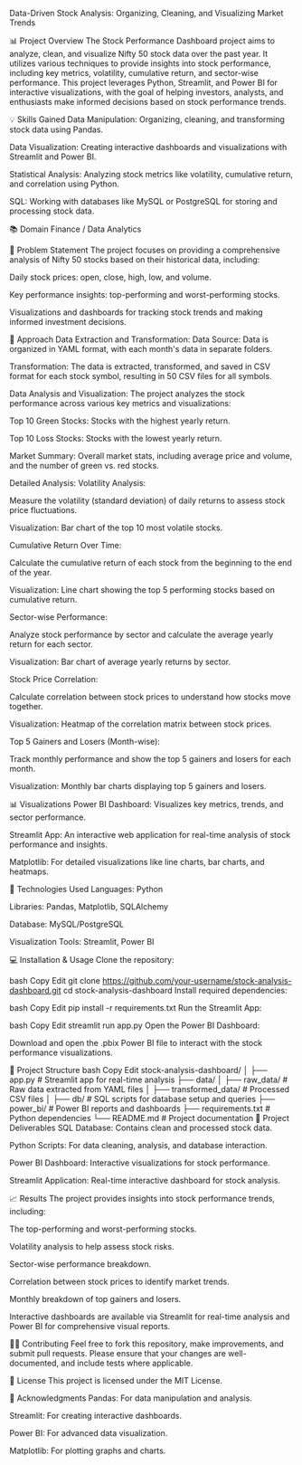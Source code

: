 Data-Driven Stock Analysis: Organizing, Cleaning, and Visualizing Market Trends



📊 Project Overview
The Stock Performance Dashboard project aims to analyze, clean, and visualize Nifty 50 stock data over the past year. It utilizes various techniques to provide insights into stock performance, including key metrics, volatility, cumulative return, and sector-wise performance. This project leverages Python, Streamlit, and Power BI for interactive visualizations, with the goal of helping investors, analysts, and enthusiasts make informed decisions based on stock performance trends.

💡 Skills Gained
Data Manipulation: Organizing, cleaning, and transforming stock data using Pandas.

Data Visualization: Creating interactive dashboards and visualizations with Streamlit and Power BI.

Statistical Analysis: Analyzing stock metrics like volatility, cumulative return, and correlation using Python.

SQL: Working with databases like MySQL or PostgreSQL for storing and processing stock data.

📚 Domain
Finance / Data Analytics

📝 Problem Statement
The project focuses on providing a comprehensive analysis of Nifty 50 stocks based on their historical data, including:

Daily stock prices: open, close, high, low, and volume.

Key performance insights: top-performing and worst-performing stocks.

Visualizations and dashboards for tracking stock trends and making informed investment decisions.

🚀 Approach
Data Extraction and Transformation:
Data Source: Data is organized in YAML format, with each month's data in separate folders.

Transformation: The data is extracted, transformed, and saved in CSV format for each stock symbol, resulting in 50 CSV files for all symbols.

Data Analysis and Visualization:
The project analyzes the stock performance across various key metrics and visualizations:

Top 10 Green Stocks: Stocks with the highest yearly return.

Top 10 Loss Stocks: Stocks with the lowest yearly return.

Market Summary: Overall market stats, including average price and volume, and the number of green vs. red stocks.

Detailed Analysis:
Volatility Analysis:

Measure the volatility (standard deviation) of daily returns to assess stock price fluctuations.

Visualization: Bar chart of the top 10 most volatile stocks.

Cumulative Return Over Time:

Calculate the cumulative return of each stock from the beginning to the end of the year.

Visualization: Line chart showing the top 5 performing stocks based on cumulative return.

Sector-wise Performance:

Analyze stock performance by sector and calculate the average yearly return for each sector.

Visualization: Bar chart of average yearly returns by sector.

Stock Price Correlation:

Calculate correlation between stock prices to understand how stocks move together.

Visualization: Heatmap of the correlation matrix between stock prices.

Top 5 Gainers and Losers (Month-wise):

Track monthly performance and show the top 5 gainers and losers for each month.

Visualization: Monthly bar charts displaying top 5 gainers and losers.

📊 Visualizations
Power BI Dashboard: Visualizes key metrics, trends, and sector performance.

Streamlit App: An interactive web application for real-time analysis of stock performance and insights.

Matplotlib: For detailed visualizations like line charts, bar charts, and heatmaps.

🔧 Technologies Used
Languages: Python

Libraries: Pandas, Matplotlib, SQLAlchemy

Database: MySQL/PostgreSQL

Visualization Tools: Streamlit, Power BI

💻 Installation & Usage
Clone the repository:

bash
Copy
Edit
git clone https://github.com/your-username/stock-analysis-dashboard.git
cd stock-analysis-dashboard
Install required dependencies:

bash
Copy
Edit
pip install -r requirements.txt
Run the Streamlit App:

bash
Copy
Edit
streamlit run app.py
Open the Power BI Dashboard:

Download and open the .pbix Power BI file to interact with the stock performance visualizations.

📁 Project Structure
bash
Copy
Edit
stock-analysis-dashboard/
│
├── app.py                     # Streamlit app for real-time analysis
├── data/
│   ├── raw_data/              # Raw data extracted from YAML files
│   ├── transformed_data/      # Processed CSV files
│
├── db/                        # SQL scripts for database setup and queries
├── power_bi/                  # Power BI reports and dashboards
├── requirements.txt           # Python dependencies
└── README.md                  # Project documentation
🎯 Project Deliverables
SQL Database: Contains clean and processed stock data.

Python Scripts: For data cleaning, analysis, and database interaction.

Power BI Dashboard: Interactive visualizations for stock performance.

Streamlit Application: Real-time interactive dashboard for stock analysis.

📈 Results
The project provides insights into stock performance trends, including:

The top-performing and worst-performing stocks.

Volatility analysis to help assess stock risks.

Sector-wise performance breakdown.

Correlation between stock prices to identify market trends.

Monthly breakdown of top gainers and losers.

Interactive dashboards are available via Streamlit for real-time analysis and Power BI for comprehensive visual reports.

🧑‍💻 Contributing
Feel free to fork this repository, make improvements, and submit pull requests. Please ensure that your changes are well-documented, and include tests where applicable.

📄 License
This project is licensed under the MIT License.

🤝 Acknowledgments
Pandas: For data manipulation and analysis.

Streamlit: For creating interactive dashboards.

Power BI: For advanced data visualization.

Matplotlib: For plotting graphs and charts.
